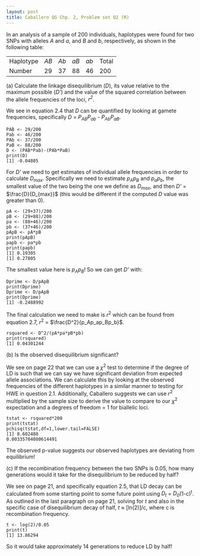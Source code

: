 ```yaml
---
layout: post
title: Caballero QG Chp. 2, Problem set Q2 (R)
---
```


In an analysis of a sample of 200 individuals, haplotypes were found for two SNPs with alleles *A* and *a*, and *B* and *b*, respectively, as shown in the following table:

|  |  |  |  |  |  |
| --- | --- | --- | --- | --- | --- |
| Haplotype | *AB* | *Ab* | *aB* | *ab* | Total | 
| Number | 29 | 37 | 88 | 46 | 200 |

(a) Calculate the linkage disequilibrium (*D*), its value relative to the maximum possible (*D'*) and the value of the squared correlation between the allele frequencies of the loci, *r<sup>2</sup>*.

We see in equation 2.4 that *D* can be quantified by looking at gamete frequencies, specifically *D* = *P<sub>AB</sub>P<sub>ab</sub>* - *P<sub>Ab</sub>P<sub>aB</sub>*.

```
PAB <- 29/200
Pab <- 46/200
PAb <- 37/200
PaB <- 88/200
D <- (PAB*Pab)-(PAb*PaB)
print(D)
[1] -0.04805
```

For *D'* we need to get estimates of individual allele frequencies in order to calculate *D<sub>max</sub>*. Specifically we need to estimate *p<sub>A</sub>p<sub>B</sub>* and *p<sub>a</sub>p<sub>b</sub>*, the smallest value of the two being the one we define as *D<sub>max</sub>*, and then *D'* = $\frac{D}{D_{max}}$ (this would be different if the computed *D* value was greater than 0).

```
pA <- (29+37)/200
pB <- (29+88)/200
pa <- (88+46)/200
pb <- (37+46)/200
pApB <- pA*pB
print(pApB)
papb <- pa*pb
print(papb)
[1] 0.19305
[1] 0.27805
```

The smallest value here is *p<sub>A</sub>p<sub>B</sub>*! So we can get *D'* with:

```
Dprime <- D/pApB
print(Dprime)
Dprime <- D/pApB
print(Dprime)
[1] -0.2488992
```

The final calculation we need to make is *r*<sup>2</sup> which can be found from equation 2.7, *r*<sup>2</sup> = $\frac{D^2}{p_Ap_ap_Bp_b}$.

```
rsquared <- D^2/(pA*pa*pB*pb)
print(rsquared)
[1] 0.04301244
```

(b) Is the observed disequilibrium significant? 

We see on page 22 that we can use a $\chi$<sup>2</sup> test to determine if the degree of LD is such that we can say we have significant deviation from expected allele associations. We can calculate this by looking at the observed frequencies of the different haplotypes in a similar manner to testing for HWE in question 2.1. Additionally, Caballero suggests we can use *r*<sup>2</sup> multiplied by the sample size to derive the value to compare to our $\chi$<sup>2</sup> expectation and a degrees of freedom = 1 for biallelic loci. 

```
tstat <- rsquared*200
print(tstat)
pchisq(tstat,df=1,lower.tail=FALSE)
[1] 8.602488
0.00335704080614491
```

The observed p-value suggests our observed haplotypes are deviating from equilibrium!

(c) If the recombination frequency between the two SNPs is 0.05, how many generations would it take for the disequilibrium to be reduced by half?

We see on page 21, and specifically equation 2.5, that LD decay can be calculated from some starting point to some future point using *D<sub>t</sub>* = *D<sub>0</sub>*(1-c)<sup>t</sup>. As outlined in the last paragraph on page 21, solving for *t* and also in the specific case of disequilibrium decay of half, *t* $\approx$ [ln(2)]/c, where c is recombination frequency. 

```
t <- log(2)/0.05
print(t)
[1] 13.86294
```

So it would take approximately 14 generations to reduce LD by half!
